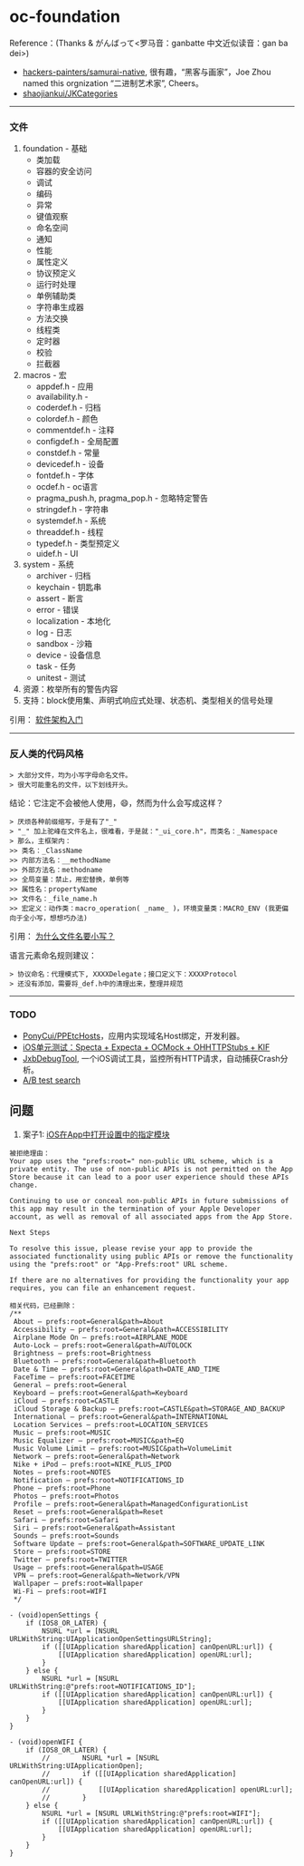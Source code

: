 # oc-foundation

Reference：(Thanks & がんばって<罗马音：ganbatte 中文近似读音：gan ba dei>)

* [hackers-painters/samurai-native](https://github.com/hackers-painters/samurai-native), 很有趣，“黑客与画家”，Joe Zhou named this orgnization “二进制艺术家”, Cheers。
* [shaojiankui/JKCategories](https://github.com/shaojiankui/JKCategories)

----------
### 文件

1. foundation - 基础
    * 类加载
    * 容器的安全访问
    * 调试
    * 编码
    * 异常
    * 键值观察
    * 命名空间
    * 通知
    * 性能
    * 属性定义
    * 协议预定义
    * 运行时处理
    * 单例辅助类
    * 字符串生成器
    * 方法交换
    * 线程类
    * 定时器
    * 校验
    * 拦截器
2. macros - 宏
    * appdef.h - 应用
    * availability.h - 
    * coderdef.h - 归档
    * colordef.h - 颜色
    * commentdef.h - 注释
    * configdef.h - 全局配置
    * constdef.h - 常量
    * devicedef.h - 设备
    * fontdef.h - 字体
    * ocdef.h - oc语言
    * pragma_push.h, pragma_pop.h - 忽略特定警告
    * stringdef.h - 字符串
    * systemdef.h - 系统
    * threaddef.h - 线程
    * typedef.h - 类型预定义
    * uidef.h - UI
3. system - 系统
    * archiver - 归档
    * keychain - 钥匙串
    * assert - 断言 
    * error - 错误
    * localization - 本地化
    * log - 日志
    * sandbox - 沙箱
    * device - 设备信息
    * task - 任务
    * unitest - 测试
5. 资源：枚举所有的警告内容
6. 支持：block使用集、声明式响应式处理、状态机、类型相关的信号处理

引用：
	[软件架构入门](http://www.ruanyifeng.com/blog/2016/09/software-architecture.html)

----------
### 反人类的代码风格

	> 大部分文件，均为小写字母命名文件。
	> 很大可能重名的文件，以下划线开头。

结论：它注定不会被他人使用，😄，然而为什么会写成这样？

	> 厌烦各种前缀缩写，于是有了"_"
	> "_" 加上驼峰在文件名上，很难看，于是就："_ui_core.h"，而类名：_Namespace
    > 那么，主框架内：
    >> 类名：_ClassName
    >> 内部方法名：__methodName
    >> 外部方法名：methodname
    >> 全局变量：禁止，用宏替换，单例等
    >> 属性名：propertyName
    >> 文件名：_file_name.h
    >> 宏定义：动作类：macro_operation( _name_ )，环境变量类：MACRO_ENV (我更偏向于全小写，想想巧办法)

引用：
	[为什么文件名要小写？](http://www.ruanyifeng.com/blog/2017/02/filename-should-be-lowercase.html)

语言元素命名规则建议：

    > 协议命名：代理模式下, XXXXDelegate；接口定义下：XXXXProtocol
    > 还没有添加，需要将_def.h中的清理出来，整理并规范

----------
### TODO
* [PonyCui/PPEtcHosts](https://github.com/PonyCui/PPEtcHosts)，应用内实现域名Host绑定，开发利器。
* [iOS单元测试：Specta + Expecta + OCMock + OHHTTPStubs + KIF](http://blog.csdn.net/colorapp/article/details/47007431)
* [JxbDebugTool](https://github.com/JxbSir/JxbDebugTool), 一个iOS调试工具，监控所有HTTP请求，自动捕获Crash分析。
* [A/B test search](https://github.com/search?l=Objective-C&q=a%2Fb+testing&ref=searchresults&type=Repositories&utf8=✓)

## 问题

1. 案子1: [iOS在App中打开设置中的指定模块](https://www.jianshu.com/p/2e31fcc728b5)

```
被拒绝理由：
Your app uses the "prefs:root=" non-public URL scheme, which is a private entity. The use of non-public APIs is not permitted on the App Store because it can lead to a poor user experience should these APIs change.

Continuing to use or conceal non-public APIs in future submissions of this app may result in the termination of your Apple Developer account, as well as removal of all associated apps from the App Store.

Next Steps

To resolve this issue, please revise your app to provide the associated functionality using public APIs or remove the functionality using the "prefs:root" or "App-Prefs:root" URL scheme.

If there are no alternatives for providing the functionality your app requires, you can file an enhancement request.
```

```
相关代码，已经删除：
/**
 About — prefs:root=General&path=About
 Accessibility — prefs:root=General&path=ACCESSIBILITY
 Airplane Mode On — prefs:root=AIRPLANE_MODE
 Auto-Lock — prefs:root=General&path=AUTOLOCK
 Brightness — prefs:root=Brightness
 Bluetooth — prefs:root=General&path=Bluetooth
 Date & Time — prefs:root=General&path=DATE_AND_TIME
 FaceTime — prefs:root=FACETIME
 General — prefs:root=General
 Keyboard — prefs:root=General&path=Keyboard
 iCloud — prefs:root=CASTLE
 iCloud Storage & Backup — prefs:root=CASTLE&path=STORAGE_AND_BACKUP
 International — prefs:root=General&path=INTERNATIONAL
 Location Services — prefs:root=LOCATION_SERVICES
 Music — prefs:root=MUSIC
 Music Equalizer — prefs:root=MUSIC&path=EQ
 Music Volume Limit — prefs:root=MUSIC&path=VolumeLimit
 Network — prefs:root=General&path=Network
 Nike + iPod — prefs:root=NIKE_PLUS_IPOD
 Notes — prefs:root=NOTES
 Notification — prefs:root=NOTIFICATIONS_ID
 Phone — prefs:root=Phone
 Photos — prefs:root=Photos
 Profile — prefs:root=General&path=ManagedConfigurationList
 Reset — prefs:root=General&path=Reset
 Safari — prefs:root=Safari
 Siri — prefs:root=General&path=Assistant
 Sounds — prefs:root=Sounds
 Software Update — prefs:root=General&path=SOFTWARE_UPDATE_LINK
 Store — prefs:root=STORE
 Twitter — prefs:root=TWITTER
 Usage — prefs:root=General&path=USAGE
 VPN — prefs:root=General&path=Network/VPN
 Wallpaper — prefs:root=Wallpaper
 Wi-Fi — prefs:root=WIFI
 */

- (void)openSettings {
    if (IOS8_OR_LATER) {
        NSURL *url = [NSURL URLWithString:UIApplicationOpenSettingsURLString];
        if ([[UIApplication sharedApplication] canOpenURL:url]) {
            [[UIApplication sharedApplication] openURL:url];
        }
    } else {
        NSURL *url = [NSURL URLWithString:@"prefs:root=NOTIFICATIONS_ID"];
        if ([[UIApplication sharedApplication] canOpenURL:url]) {
            [[UIApplication sharedApplication] openURL:url];
        }
    }
}

- (void)openWIFI {
    if (IOS8_OR_LATER) {
        //        NSURL *url = [NSURL URLWithString:UIApplicationOpen];
        //        if ([[UIApplication sharedApplication] canOpenURL:url]) {
        //            [[UIApplication sharedApplication] openURL:url];
        //        }
    } else {
        NSURL *url = [NSURL URLWithString:@"prefs:root=WIFI"];
        if ([[UIApplication sharedApplication] canOpenURL:url]) {
            [[UIApplication sharedApplication] openURL:url];
        }
    }
}
```
